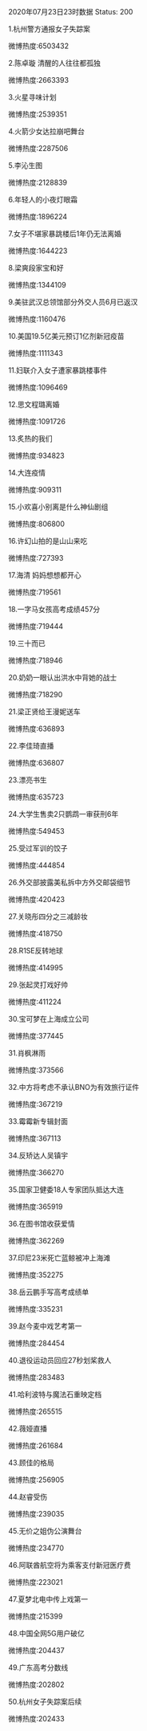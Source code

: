 2020年07月23日23时数据
Status: 200

1.杭州警方通报女子失踪案

微博热度:6503432

2.陈卓璇 清醒的人往往都孤独

微博热度:2663393

3.火星寻味计划

微博热度:2539351

4.火箭少女达拉崩吧舞台

微博热度:2287506

5.李沁生图

微博热度:2128839

6.年轻人的小夜灯眼霜

微博热度:1896224

7.女子不堪家暴跳楼后1年仍无法离婚

微博热度:1644223

8.梁爽段家宝和好

微博热度:1344109

9.美驻武汉总领馆部分外交人员6月已返汉

微博热度:1160476

10.美国19.5亿美元预订1亿剂新冠疫苗

微博热度:1111343

11.妇联介入女子遭家暴跳楼事件

微博热度:1096469

12.思文程璐离婚

微博热度:1091726

13.炙热的我们

微博热度:934823

14.大连疫情

微博热度:909311

15.小欢喜小别离是什么神仙剧组

微博热度:806800

16.许幻山拍的是山山来吃

微博热度:727393

17.海清 妈妈想想都开心

微博热度:719561

18.一字马女孩高考成绩457分

微博热度:719444

19.三十而已

微博热度:718946

20.奶奶一眼认出洪水中背她的战士

微博热度:718290

21.梁正贤给王漫妮送车

微博热度:636893

22.李佳琦直播

微博热度:636807

23.漂亮书生

微博热度:635723

24.大学生售卖2只鹦鹉一审获刑6年

微博热度:549453

25.受过军训的饺子

微博热度:444854

26.外交部披露美私拆中方外交邮袋细节

微博热度:420423

27.关晓彤四分之三减龄妆

微博热度:418750

28.R1SE反转地球

微博热度:414995

29.张起灵打戏好帅

微博热度:411224

30.宝可梦在上海成立公司

微博热度:377445

31.肖枫淋雨

微博热度:373566

32.中方将考虑不承认BNO为有效旅行证件

微博热度:367219

33.霉霉新专辑封面

微博热度:367113

34.反矫达人吴镇宇

微博热度:366270

35.国家卫健委18人专家团队抵达大连

微博热度:365919

36.在图书馆收获爱情

微博热度:362269

37.印尼23米死亡蓝鲸被冲上海滩

微博热度:352275

38.岳云鹏手写高考成绩单

微博热度:335231

39.赵今麦中戏艺考第一

微博热度:284454

40.退役运动员回应27秒划桨救人

微博热度:283483

41.哈利波特与魔法石重映定档

微博热度:265515

42.薇娅直播

微博热度:261684

43.顾佳的格局

微博热度:256905

44.赵睿受伤

微博热度:239035

45.无价之姐伪公演舞台

微博热度:234770

46.阿联酋航空将为乘客支付新冠医疗费

微博热度:223021

47.夏梦北电中传上戏第一

微博热度:215399

48.中国全网5G用户破亿

微博热度:204437

49.广东高考分数线

微博热度:202802

50.杭州女子失踪案后续

微博热度:202433

